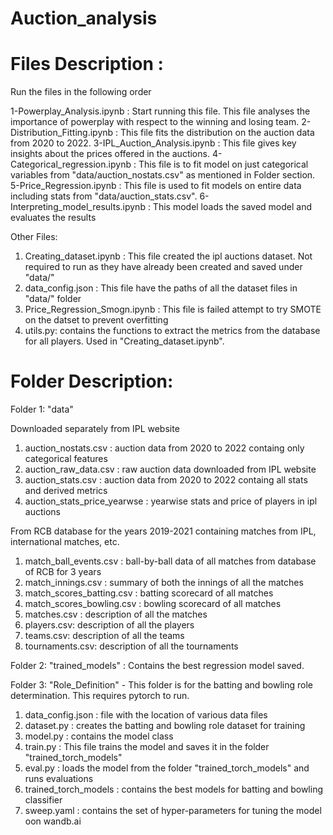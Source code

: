 # Auction_analysis


# Files Description : 

Run the files in the following order

1-Powerplay_Analysis.ipynb : Start running this file. This file analyses the importance of powerplay with respect to the winning and losing team.
2-Distribution_Fitting.ipynb : This file fits the distribution on the auction data from 2020 to 2022.
3-IPL_Auction_Analysis.ipynb : This file gives key insights about the prices offered in the auctions.
4-Categorical_regression.ipynb : This file is to fit model on just categorical variables from "data/auction_nostats.csv" as mentioned in Folder section.
5-Price_Regression.ipynb : This file is used to fit models on entire data including stats from "data/auction_stats.csv".
6-Interpreting_model_results.ipynb : This model loads the saved model and evaluates the results



Other Files:

1. Creating_dataset.ipynb : This file created the ipl auctions dataset. Not required to run as they have already been created and saved under "data/"
2. data_config.json : This file have the paths of all the dataset files in "data/" folder
3. Price_Regression_Smogn.ipynb : This file is failed attempt to try SMOTE on the datset to prevent overfitting
4. utils.py: contains the functions to extract the metrics from the database for all players. Used in "Creating_dataset.ipynb".





# Folder Description:

Folder 1: "data"

Downloaded separately from IPL website
1. auction_nostats.csv : auction data from 2020 to 2022 containg only categorical features
2. auction_raw_data.csv : raw auction data downloaded from IPL website
3. auction_stats.csv : auction data from 2020 to 2022 containg all stats and derived metrics
4. auction_stats_price_yearwse : yearwise stats and price of players in ipl auctions

From RCB database for the years 2019-2021 containing matches from IPL, international matches, etc.
1. match_ball_events.csv : ball-by-ball data of all matches from database of RCB for 3 years
2. match_innings.csv : summary of both the innings of all the matches
3. match_scores_batting.csv : batting scorecard of all matches
4. match_scores_bowling.csv : bowling scorecard of all matches
5. matches.csv : description of all the matches
6. players.csv: description of all the players
7. teams.csv: description of all the teams
8. tournaments.csv: description of all the tournaments


Folder 2: "trained_models" : Contains the best regression model saved.

Folder 3: "Role_Definition" - This folder is for the batting and bowling role determination. This requires pytorch to run.

1. data_config.json : file with the location of various data files
2. dataset.py : creates the batting and bowling role dataset for training
3. model.py : contains the model class
4. train.py : This file trains the model and saves it in the folder "trained_torch_models"
5. eval.py : loads the model from the folder "trained_torch_models" and runs evaluations
6. trained_torch_models : contains the best models for batting and bowling classifier
7. sweep.yaml : contains the set of hyper-parameters for tuning the model oon wandb.ai










